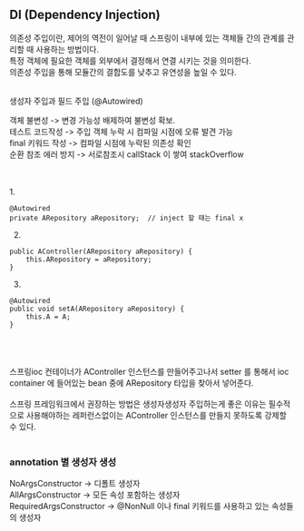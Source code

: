 ## DI (Dependency Injection)

의존성 주입이란, 제어의 역전이 일어날 때 스프링이 내부에 있는 객체들 간의 관계를 관리할 때 사용하는 방법이다. <br>
특정 객체에 필요한 객체를 외부에서 결정해서 연결 시키는 것을 의미한다. <br>
의존성 주입을 통해 모듈간의 결합도를 낮추고 유연성을 높일 수 있다. <br>
<br>


생성자 주입과 필드 주입 (@Autowired) <br>

객체 불변성 -> 변경 가능성 배제하여 불변성 확보. <br>
테스트 코드작성 -> 주입 객체 누락 시 컴파일 시점에 오류 발견 가능<br>
final 키워드 작성 -> 컴파일 시점에 누락된 의존성 확인<br>
순환 참조 에러 방지 -> 서로참조시 callStack 이 쌓여 stackOverflow<br>
<br>

<br>
1. 

```
@Autowired
private ARepository aRepository;  // inject 할 때는 final x
```

2.
```
public AController(ARepository aRepository) {
	this.ARepository = aRepository;
}
```

3.
```
@Autowired
public void setA(ARepository aRepository) {
	this.A = A;
}
```

<br><br><br>
스프링ioc 컨테이너가 AController 인스턴스를 만들어주고나서 setter 를 통해서 ioc container 에 들어있는 bean 중에 ARepository 타입을 찾아서 넣어준다.<br>
<br>
스프링 프레임워크에서 권장하는 방법은 생성자생성자 주입하는게 좋은 이유는 필수적으로 사용해야하는 레퍼런스없이는 AController 인스턴스를 만들지 못하도록 강제할 수 있다.<br>
<br>


### annotation 별 생성자 생성
NoArgsConstructor -> 디폴트 생성자 <br>
AllArgsConstructor -> 모든 속성 포함하는 생성자 <br>
RequiredArgsConstructor -> @NonNull 이나 final 키워드를 사용하고 있는 속성들의 생성자 <br>
<br>

